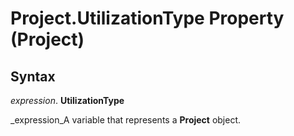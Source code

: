 
# Project.UtilizationType Property (Project)

## Syntax

 _expression_. **UtilizationType**

 _expression_A variable that represents a  **Project** object.

